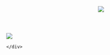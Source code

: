<div>
  <header>
    <img src="https://capsule-render.vercel.app/api?type=wave&color=auto&height=300&section=header&text=Code%20error&fontSize=90" />
  </header>

  <body align="center>
    <div>
      <img src="https://img.shields.io/badge/html5-E34F26?style=for-the-badge&logo=html5&logoColor=white">
      <img src="https://img.shields.io/badge/css-1572B6?style=for-the-badge&logo=css3&logoColor=white">
      </br>
      
    </div>
      
  </div>
  </body>
</div>
